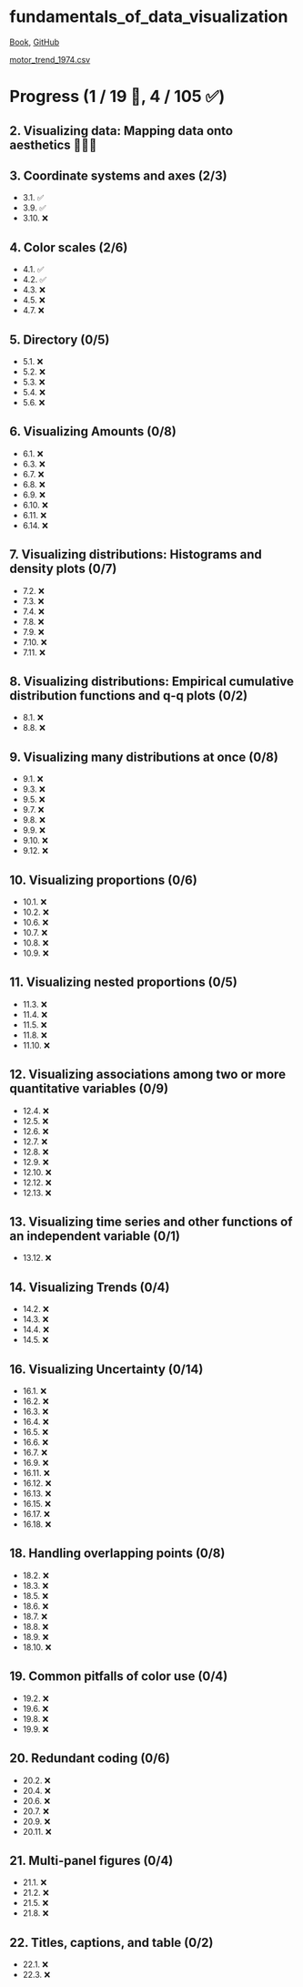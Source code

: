 # fundamentals_of_data_visualization
[Book](https://clauswilke.com/dataviz/index.html), [GitHub](https://github.com/clauswilke/dataviz)

[motor_trend_1974.csv](https://figshare.com/articles/dataset/Motor_Trend_Car_Road_Tests/3122005)

# Progress (1 / 19 🌟, 4 / 105 ✅)

## 2. Visualizing data: Mapping data onto aesthetics 🌟🌟🌟

## 3. Coordinate systems and axes (2/3)
* 3.1. ✅
* 3.9. ✅
* 3.10. ❌

## 4. Color scales (2/6)
* 4.1. ✅
* 4.2. ✅
* 4.3. ❌
* 4.5. ❌
* 4.7. ❌

## 5. Directory (0/5)
* 5.1. ❌
* 5.2. ❌
* 5.3. ❌
* 5.4. ❌
* 5.6. ❌

## 6. Visualizing Amounts (0/8)
* 6.1. ❌
* 6.3. ❌
* 6.7. ❌
* 6.8. ❌
* 6.9. ❌
* 6.10. ❌
* 6.11. ❌
* 6.14. ❌

## 7. Visualizing distributions: Histograms and density plots (0/7)
* 7.2. ❌
* 7.3. ❌
* 7.4. ❌
* 7.8. ❌
* 7.9. ❌
* 7.10. ❌
* 7.11. ❌

## 8. Visualizing distributions: Empirical cumulative distribution functions and q-q plots (0/2)
* 8.1. ❌
* 8.8. ❌

## 9. Visualizing many distributions at once (0/8)
* 9.1. ❌
* 9.3. ❌
* 9.5. ❌
* 9.7. ❌
* 9.8. ❌
* 9.9. ❌
* 9.10. ❌
* 9.12. ❌

## 10. Visualizing proportions (0/6)
* 10.1. ❌
* 10.2. ❌
* 10.6. ❌
* 10.7. ❌
* 10.8. ❌
* 10.9. ❌

## 11. Visualizing nested proportions (0/5)
* 11.3. ❌
* 11.4. ❌
* 11.5. ❌
* 11.8. ❌
* 11.10. ❌

## 12. Visualizing associations among two or more quantitative variables (0/9)
* 12.4. ❌
* 12.5. ❌
* 12.6. ❌
* 12.7. ❌
* 12.8. ❌
* 12.9. ❌
* 12.10. ❌
* 12.12. ❌
* 12.13. ❌

## 13. Visualizing time series and other functions of an independent variable (0/1)
* 13.12. ❌

## 14. Visualizing Trends (0/4)
* 14.2. ❌
* 14.3. ❌
* 14.4. ❌
* 14.5. ❌

## 16. Visualizing Uncertainty (0/14)
* 16.1. ❌
* 16.2. ❌
* 16.3. ❌
* 16.4. ❌
* 16.5. ❌
* 16.6. ❌
* 16.7. ❌
* 16.9. ❌
* 16.11. ❌
* 16.12. ❌
* 16.13. ❌
* 16.15. ❌
* 16.17. ❌
* 16.18. ❌

## 18. Handling overlapping points (0/8)
* 18.2. ❌
* 18.3. ❌
* 18.5. ❌
* 18.6. ❌
* 18.7. ❌
* 18.8. ❌
* 18.9. ❌
* 18.10. ❌

## 19. Common pitfalls of color use (0/4)
* 19.2. ❌
* 19.6. ❌
* 19.8. ❌
* 19.9. ❌

## 20. Redundant coding (0/6)
* 20.2. ❌
* 20.4. ❌
* 20.6. ❌
* 20.7. ❌
* 20.9. ❌
* 20.11. ❌

## 21. Multi-panel figures (0/4)
* 21.1. ❌
* 21.2. ❌
* 21.5. ❌
* 21.8. ❌

## 22. Titles, captions, and table (0/2)
* 22.1. ❌
* 22.3. ❌
